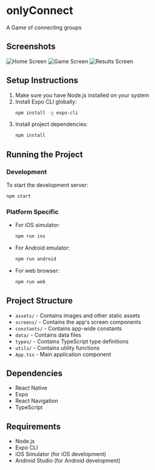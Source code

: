 # onlyConnect
A Game of connecting groups

## Screenshots
![Home Screen](assets/screenshots/home.png)
![Game Screen](assets/screenshots/game.png)
![Results Screen](assets/screenshots/results.png)

## Setup Instructions

1. Make sure you have Node.js installed on your system
2. Install Expo CLI globally:
   ```bash
   npm install -g expo-cli
   ```
3. Install project dependencies:
   ```bash
   npm install
   ```

## Running the Project

### Development
To start the development server:
```bash
npm start
```

### Platform Specific
- For iOS simulator:
  ```bash
  npm run ios
  ```
- For Android emulator:
  ```bash
  npm run android
  ```
- For web browser:
  ```bash
  npm run web
  ```

## Project Structure
- `assets/` - Contains images and other static assets
- `screens/` - Contains the app's screen components
- `constants/` - Contains app-wide constants
- `data/` - Contains data files
- `types/` - Contains TypeScript type definitions
- `utils/` - Contains utility functions
- `App.tsx` - Main application component

## Dependencies
- React Native
- Expo
- React Navigation
- TypeScript

## Requirements
- Node.js
- Expo CLI
- iOS Simulator (for iOS development)
- Android Studio (for Android development)
